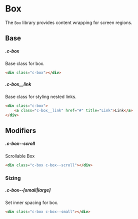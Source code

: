 # Box

The `Box` library provides content wrapping for screen regions.

## Base

##### .c-box

Base class for box.

```html
<div class="c-box"></div>
```

##### .c-box__link

Base class for styling nested links.

```html
<div class="c-box">
	<a class="c-box__link" href="#" title="Link">Link</a>
</div>
```

## Modifiers

##### .c-box--scroll

Scrollable Box

```html
<div class="c-box c-box--scroll"></div>
```

### Sizing

##### .c-box--[small|large]

Set inner spacing for box.

```html
<div class="c-box c-box--small"></div>
```